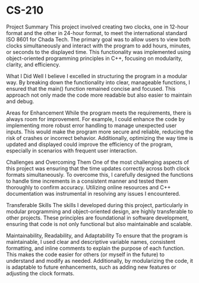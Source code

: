 # CS-210

Project Summary
This project involved creating two clocks, one in 12-hour format and the other in 24-hour format, to meet the international standard ISO 8601 for Chada Tech. The primary goal was to allow users to view both clocks simultaneously and interact with the program to add hours, minutes, or seconds to the displayed time. This functionality was implemented using object-oriented programming principles in C++, focusing on modularity, clarity, and efficiency.

What I Did Well
I believe I excelled in structuring the program in a modular way. By breaking down the functionality into clear, manageable functions, I ensured that the main() function remained concise and focused. This approach not only made the code more readable but also easier to maintain and debug.

Areas for Enhancement
While the program meets the requirements, there is always room for improvement. For example, I could enhance the code by implementing more robust error handling to manage unexpected user inputs. This would make the program more secure and reliable, reducing the risk of crashes or incorrect behavior. Additionally, optimizing the way time is updated and displayed could improve the efficiency of the program, especially in scenarios with frequent user interaction.

Challenges and Overcoming Them
One of the most challenging aspects of this project was ensuring that the time updates correctly across both clock formats simultaneously. To overcome this, I carefully designed the functions to handle time increments in a consistent manner and tested them thoroughly to confirm accuracy. Utilizing online resources and C++ documentation was instrumental in resolving any issues I encountered.

Transferable Skills
The skills I developed during this project, particularly in modular programming and object-oriented design, are highly transferable to other projects. These principles are foundational in software development, ensuring that code is not only functional but also maintainable and scalable.

Maintainability, Readability, and Adaptability
To ensure that the program is maintainable, I used clear and descriptive variable names, consistent formatting, and inline comments to explain the purpose of each function. This makes the code easier for others (or myself in the future) to understand and modify as needed. Additionally, by modularizing the code, it is adaptable to future enhancements, such as adding new features or adjusting the clock formats.
